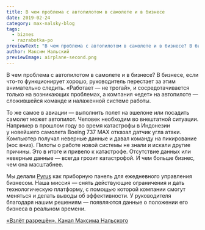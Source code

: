 ```yaml
---
title: В чем проблема с автопилотом в самолете и в бизнесе
date: 2019-02-24
category: max-nalsky-blog
tags:
  - biznes
  - razrabotka-po
previewText: "В чем проблема с автопилотом в самолете и в бизнесе? В бизнесе, если что-то функционирует хорошо, руководитель перестает за этим внимательно следить. «Работает — не трогай», и сосредотачивается только на возникающих проблемах, а компания «едет» на автопилоте — сложившейся команде и налаженной системе работы."
author: Максим Нальский
previewImage: airplane-second.png
---
```

В чем проблема с автопилотом в самолете и в бизнесе? В бизнесе, если что-то функционирует хорошо, руководитель перестает за этим внимательно следить. «Работает — не трогай», и сосредотачивается только на возникающих проблемах, а компания «едет» на автопилоте — сложившейся команде и налаженной системе работы.

То же самое в авиации — выполнить полет на эшелоне или посадить самолет может автопилот. Человек необходим во внештатной ситуации. Например в прошлом году во время катастрофы в Индонезии у новейшего самолета Boeing 737 MAX отказал датчик угла атаки. Компьютер получал неверные данные и давал команду на пикирование (нос вниз). Пилоты о работе новой системы не знали и искали другие причины. Это в итоге и привело к катастрофе. Отсутствие данных или неверные данные — всегда грозит катастрофой. И чем больше бизнес, чем она масштабнее.

Мы делали [Pyrus](https://pyrus.com/ru/) как приборную панель для ежедневного управления бизнесом. Наша миссия — снять действующие ограничения и дать технологическую платформу, с помощью которой компании смогут меняться и делать выводы об эффективности. У руководителя благодаря нашим решениям — появляются данные о положении его бизнеса в реальном времени.

[«Взлёт разрешён». Канал Максима Нальского](https://t.me/clearfortakeoff)